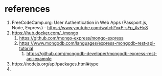 # references

1. FreeCodeCamp.org: User Authentication in Web Apps (Passport.js, Node, Express) - https://www.youtube.com/watch?v=F-sFp_AvHc8
2. https://hub.docker.com/_/mongo
   1. https://github.com/mongo-express/mongo-express
   2. https://www.mongodb.com/languages/express-mongodb-rest-api-tutorial
      1. https://github.com/mongodb-developer/mongodb-express-rest-api-example
3. https://nodejs.org/api/packages.html#type
4. 